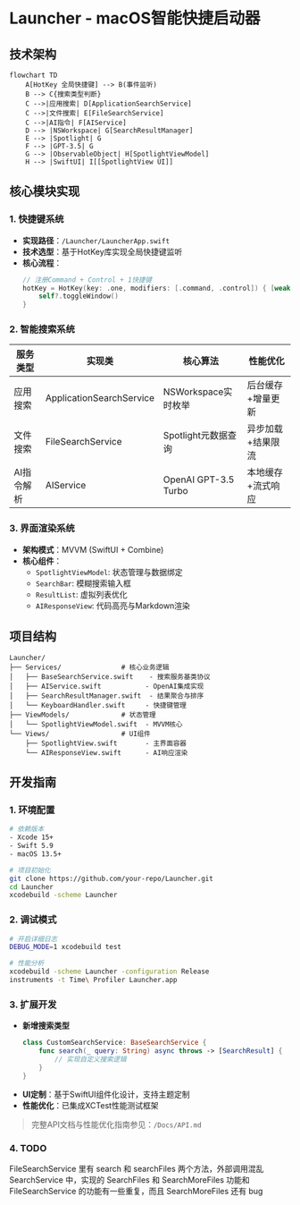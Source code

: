 # Launcher - macOS智能快捷启动器

## 技术架构
```mermaid
flowchart TD
    A[HotKey 全局快捷键] --> B(事件监听)
    B --> C{搜索类型判断}
    C -->|应用搜索| D[ApplicationSearchService]
    C -->|文件搜索| E[FileSearchService]
    C -->|AI指令| F[AIService]
    D --> |NSWorkspace| G[SearchResultManager]
    E --> |Spotlight| G
    F --> |GPT-3.5| G
    G --> |ObservableObject| H[SpotlightViewModel]
    H --> |SwiftUI| I[[SpotlightView UI]]
```

## 核心模块实现
### 1. 快捷键系统
- **实现路径**：`/Launcher/LauncherApp.swift`
- **技术选型**：基于HotKey库实现全局快捷键监听
- **核心流程**：
  ```swift
  // 注册Command + Control + 1快捷键
  hotKey = HotKey(key: .one, modifiers: [.command, .control]) { [weak self] in
      self?.toggleWindow()
  }
  ```

### 2. 智能搜索系统
| 服务类型 | 实现类 | 核心算法 | 性能优化 |
|---------|--------|----------|----------|
| 应用搜索 | ApplicationSearchService | NSWorkspace实时枚举 | 后台缓存+增量更新 |
| 文件搜索 | FileSearchService | Spotlight元数据查询 | 异步加载+结果限流 |
| AI指令解析 | AIService | OpenAI GPT-3.5 Turbo | 本地缓存+流式响应 |

### 3. 界面渲染系统
- **架构模式**：MVVM (SwiftUI + Combine)
- **核心组件**：
  - `SpotlightViewModel`: 状态管理与数据绑定
  - `SearchBar`: 模糊搜索输入框
  - `ResultList`: 虚拟列表优化
  - `AIResponseView`: 代码高亮与Markdown渲染

## 项目结构
```
Launcher/
├── Services/               # 核心业务逻辑
│   ├── BaseSearchService.swift    - 搜索服务基类协议
│   ├── AIService.swift           - OpenAI集成实现
│   ├── SearchResultManager.swift  - 结果聚合与排序
│   └── KeyboardHandler.swift     - 快捷键管理
├── ViewModels/             # 状态管理
│   └── SpotlightViewModel.swift  - MVVM核心
└── Views/                  # UI组件
    ├── SpotlightView.swift       - 主界面容器
    └── AIResponseView.swift      - AI响应渲染
```

## 开发指南
### 1. 环境配置
```bash
# 依赖版本
- Xcode 15+
- Swift 5.9
- macOS 13.5+

# 项目初始化
git clone https://github.com/your-repo/Launcher.git
cd Launcher
xcodebuild -scheme Launcher
```

### 2. 调试模式
```bash
# 开启详细日志
DEBUG_MODE=1 xcodebuild test

# 性能分析
xcodebuild -scheme Launcher -configuration Release
instruments -t Time\ Profiler Launcher.app
```

### 3. 扩展开发
- **新增搜索类型**
  ```swift
  class CustomSearchService: BaseSearchService {
      func search(_ query: String) async throws -> [SearchResult] {
          // 实现自定义搜索逻辑
      }
  }
  ```
- **UI定制**：基于SwiftUI组件化设计，支持主题定制
- **性能优化**：已集成XCTest性能测试框架

> 完整API文档与性能优化指南参见：`/Docs/API.md`

### 4. TODO
FileSearchService 里有 search 和 searchFiles 两个方法，外部调用混乱
SearchService 中，实现的 SearchFiles 和 SearchMoreFiles 功能和 FileSearchService 的功能有一些重复，而且 SearchMoreFiles 还有 bug